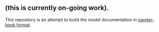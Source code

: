 ## (this is currently on-going work).
This repository is an attempt to build the model documentation in [jupyter-book format](https://jupyterbook.org/en/stable/intro.html). 

